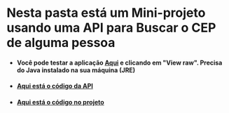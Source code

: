 # Nesta pasta está um Mini-projeto usando uma API para Buscar o CEP de alguma pessoa

+ #### Você pode testar a aplicação [Aqui](https://github.com/LeonardoReisAmorim/Java/blob/master/BuscaCep%20JAVA/dist/BuscaCep.jar) e clicando em "View raw". Precisa do Java instalado na sua máquina (JRE)

+ #### [Aqui está o código da API](https://github.com/LeonardoReisAmorim/Java/blob/master/BuscaCep%20JAVA/src/api/BuscaCEP.java) 

+ #### [Aqui está o código no projeto](https://github.com/LeonardoReisAmorim/Java/tree/master/BuscaCep%20JAVA/src/buscacep)
